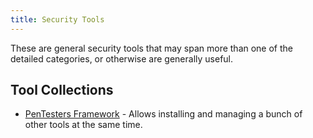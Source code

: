 ```yaml
---
title: Security Tools
---
```


These are general security tools that may span more than one of the detailed
categories, or otherwise are generally useful.

## Tool Collections ##

* [PenTesters Framework](https://github.com/trustedsec/ptf) - Allows installing
  and managing a bunch of other tools at the same time.
